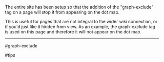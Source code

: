 The entire site has been setup so that the addition of the "graph-exclude" tag on a page will stop it from appearing on the dot map. 

This is useful for pages that are not integral to the wider wiki connection, or if you'd just like it hidden from view. As an example, the graph-exclude tag is used on this page and therefore it will not appear on the dot map.

---
#graph-exclude

#tips
